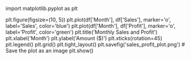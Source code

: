 import matplotlib.pyplot as plt

plt.figure(figsize=(10, 5))
plt.plot(df['Month'], df['Sales'], marker='o', label='Sales', color='blue')
plt.plot(df['Month'], df['Profit'], marker='o', label='Profit', color='green')
plt.title('Monthly Sales and Profit')
plt.xlabel('Month')
plt.ylabel('Amount ($)')
plt.xticks(rotation=45)
plt.legend()
plt.grid()
plt.tight_layout()
plt.savefig('sales_profit_plot.png')  # Save the plot as an image
plt.show()
